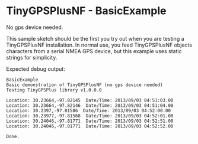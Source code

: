 # TinyGPSPlusNF - BasicExample
No gps device needed.

This sample sketch should be the first you try out when you are testing a TinyGPSPlusNF installation. In normal use, you feed TinyGPSPlusNF objects characters from a serial NMEA GPS device, but this example uses static strings for simplicity.

Expected debug output:
```
BasicExample
Basic demonstration of TinyGPSPlusNF (no gps device needed)
Testing TinyGPSPlus library v1.0.0.0

Location: 30.23664,-97.82145  Date/Time: 2013/09/03 04:51:03.00
Location: 30.23664,-97.82146  Date/Time: 2013/09/03 04:51:04.00
Location: 30.2397,-97.81586  Date/Time: 2013/09/03 04:52:00.00
Location: 30.23977,-97.81568  Date/Time: 2013/09/03 04:52:01.00
Location: 30.24046,-97.81771  Date/Time: 2013/09/03 04:52:51.00
Location: 30.24046,-97.81771  Date/Time: 2013/09/03 04:52:52.00

Done.
```